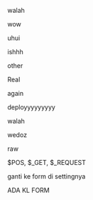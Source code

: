 walah

wow

uhui

ishhh

other

Real

again

deployyyyyyyyy


walah

wedoz

raw

$POS, $_GET, $_REQUEST

ganti ke form di settingnya

ADA KL FORM